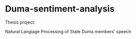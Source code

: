 # Duma-sentiment-analysis
Thesis project:

Natural Langiage Processing of State Duma members' speech
